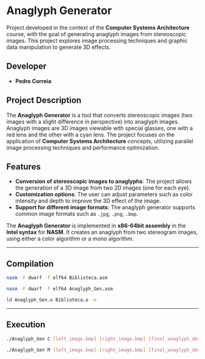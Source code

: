# Anaglyph Generator

Project developed in the context of the **Computer Systems Architecture** course, with the goal of generating anaglyph images from stereoscopic images. This project explores image processing techniques and graphic data manipulation to generate 3D effects.

## Developer
- **Pedro Correia**

## Project Description
The **Anaglyph Generator** is a tool that converts stereoscopic images (two images with a slight difference in perspective) into anaglyph images. Anaglyph images are 3D images viewable with special glasses, one with a red lens and the other with a cyan lens. The project focuses on the application of **Computer Systems Architecture** concepts, utilizing parallel image processing techniques and performance optimization.

## Features
- **Conversion of stereoscopic images to anaglyphs**: The project allows the generation of a 3D image from two 2D images (one for each eye).
- **Customization options**: The user can adjust parameters such as color intensity and depth to improve the 3D effect of the image.
- **Support for different image formats**: The anaglyph generator supports common image formats such as `.jpg`, `.png`, `.bmp`.

The **Anaglyph Generator** is implemented in **x86-64bit assembly** in the **Intel syntax** for **NASM**. It creates an anaglyph from two stereogram images, using either a color algorithm or a mono algorithm.

---
## Compilation

```bash
nasm -F dwarf -f elf64 Biblioteca.asm
```
```bash
nasm -F dwarf -f elf64 Anaglyph_Gen.asm
```
```bash
ld Anaglyph_Gen.o Biblioteca.o -o
```


---
## Execution

```bash
./Anaglyph_Gen C [left_image.bmp] [right_image.bmp] [final_anaglyph_desired_name.bmp]
```
```bash
./Anaglyph_Gen M [left_image.bmp] [right_image.bmp] [final_anaglyph_desired_name.bmp]
```
 
